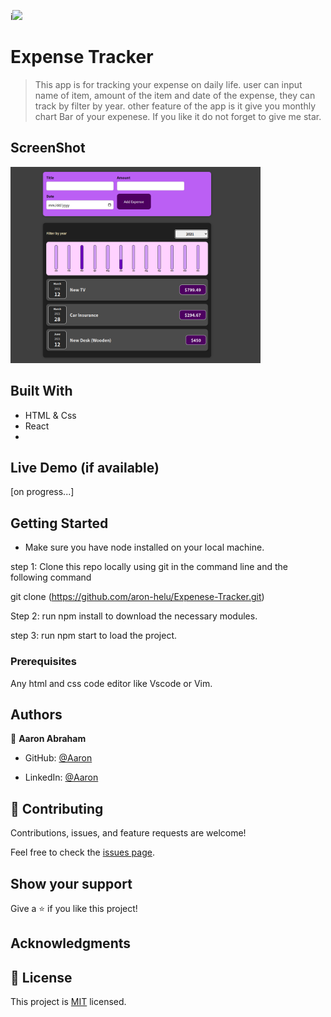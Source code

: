 i![](https://img.shields.io/badge/Microverse-blueviolet)

# Expense Tracker

> This app is for tracking your expense on daily life. user can input name of item, amount of the item and date of the expense, they can track by filter by year. other feature of the app is it give you monthly chart Bar of your expenese. If you like it do not forget to give me star.

## ScreenShot

<img src="./expense.png" width="400px" ></img>
## Built With

- HTML & Css
- React
- 

## Live Demo (if available)
 [on progress...]

## Getting Started
- Make sure you have node installed on your local machine.

step 1: Clone this repo locally using git in the command line and the following command

git clone (https://github.com/aron-helu/Expenese-Tracker.git)

Step 2: run npm install to download the necessary modules.

step 3: run npm start to load the project.

### Prerequisites

Any html and css code editor like Vscode or Vim.


## Authors

👤 **Aaron Abraham**

- GitHub: [@Aaron](https://github.com/aron-helu)

- LinkedIn: [@Aaron](https://www.linkedin.com/in/aron-abraham-90a4321b0/)


## 🤝 Contributing

Contributions, issues, and feature requests are welcome!

Feel free to check the [issues page](../../issues/).



## Show your support

Give a ⭐️ if you like this project!

## Acknowledgments



## 📝 License

This project is [MIT](./MIT.md) licensed.
